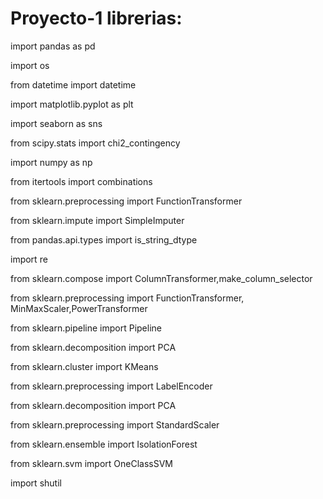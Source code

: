 # Proyecto-1 librerias:

import pandas as pd

import os

from datetime import datetime

import matplotlib.pyplot as plt

import seaborn as sns

from scipy.stats import chi2_contingency

import numpy as np

from itertools import combinations

from sklearn.preprocessing import FunctionTransformer

from sklearn.impute import SimpleImputer

from pandas.api.types import is_string_dtype

import re

from sklearn.compose import ColumnTransformer,make_column_selector

from sklearn.preprocessing import FunctionTransformer, MinMaxScaler,PowerTransformer

from sklearn.pipeline import Pipeline

from sklearn.decomposition import PCA

from sklearn.cluster import KMeans

from sklearn.preprocessing import LabelEncoder

from sklearn.decomposition import PCA

from sklearn.preprocessing import StandardScaler

from sklearn.ensemble import IsolationForest

from sklearn.svm import OneClassSVM

import shutil
